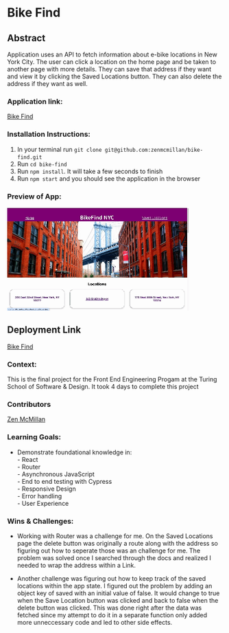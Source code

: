 # Bike Find

## Abstract

Application uses an API to fetch information about e-bike locations in New York City. The user can click a location on the home page and be taken to another page with more details. They can save that address if they want and view it by clicking the Saved Locations button. They can also delete the address if they want as well.

### Application link:

[Bike Find](https://github.com/zenmcmillan/bike-find)

### Installation Instructions: 

1. In your terminal run `git clone git@github.com:zenmcmillan/bike-find.git`
2. Run `cd bike-find`
3. Run `npm install`. It will take a few seconds to finish
4. Run `npm start` and you should see the application in the browser

### Preview of App:

![Bike Find](Bike-Find.gif)

## Deployment Link

[Bike Find](https://bike-find-7944rl3f0-zen-mcmillans-projects.vercel.app/)

### Context:

This is the final project for the Front End Engineering Progam at the Turing School of Software & Design. It took 4 days to complete this project

### Contributors

[Zen McMillan](https://github.com/zenmcmillan)

### Learning Goals:

* Demonstrate foundational knowledge in:  
\- React  
\- Router   
\- Asynchronous JavaScript   
\- End to end testing with Cypress   
\- Responsive Design   
\- Error handling  
\- User Experience

### Wins & Challenges:

* Working with Router was a challenge for me. On the Saved Locations page the delete button was originally a route along with the address so figuring out how to seperate those was an challenge for me. The problem was solved once I searched through the docs and realized I needed to wrap the address within a Link.

* Another challenge was figuring out how to keep track of the saved locations within the app state.  I figured out the problem by adding an object key of saved with an initial value of false. It would change to true when the Save Location button was clicked and back to false when the delete button was clicked. This was done right after the data was fetched since my attempt to do it in a separate function only added more unneccessary code and led to other side effects.




